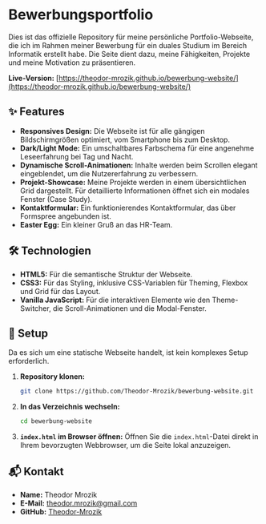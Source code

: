 # Bewerbungsportfolio

Dies ist das offizielle Repository für meine persönliche Portfolio-Webseite, die ich im Rahmen meiner Bewerbung für ein duales Studium im Bereich Informatik erstellt habe. Die Seite dient dazu, meine Fähigkeiten, Projekte und meine Motivation zu präsentieren.

**Live-Version:** [https://theodor-mrozik.github.io/bewerbung-website/](https://theodor-mrozik.github.io/bewerbung-website/)

## ✨ Features

*   **Responsives Design:** Die Webseite ist für alle gängigen Bildschirmgrößen optimiert, vom Smartphone bis zum Desktop.
*   **Dark/Light Mode:** Ein umschaltbares Farbschema für eine angenehme Leseerfahrung bei Tag und Nacht.
*   **Dynamische Scroll-Animationen:** Inhalte werden beim Scrollen elegant eingeblendet, um die Nutzererfahrung zu verbessern.
*   **Projekt-Showcase:** Meine Projekte werden in einem übersichtlichen Grid dargestellt. Für detaillierte Informationen öffnet sich ein modales Fenster (Case Study).
*   **Kontaktformular:** Ein funktionierendes Kontaktformular, das über Formspree angebunden ist.
*   **Easter Egg:** Ein kleiner Gruß an das HR-Team.

## 🛠️ Technologien

*   **HTML5:** Für die semantische Struktur der Webseite.
*   **CSS3:** Für das Styling, inklusive CSS-Variablen für Theming, Flexbox und Grid für das Layout.
*   **Vanilla JavaScript:** Für die interaktiven Elemente wie den Theme-Switcher, die Scroll-Animationen und die Modal-Fenster.

## 🚀 Setup

Da es sich um eine statische Webseite handelt, ist kein komplexes Setup erforderlich.

1.  **Repository klonen:**
    ```bash
    git clone https://github.com/Theodor-Mrozik/bewerbung-website.git
    ```

2.  **In das Verzeichnis wechseln:**
    ```bash
    cd bewerbung-website
    ```

3.  **`index.html` im Browser öffnen:**
    Öffnen Sie die `index.html`-Datei direkt in Ihrem bevorzugten Webbrowser, um die Seite lokal anzuzeigen.

## 📬 Kontakt

*   **Name:** Theodor Mrozik
*   **E-Mail:** [theodor.mrozik@gmail.com](mailto:theodor.mrozik@gmail.com)
*   **GitHub:** [Theodor-Mrozik](https://github.com/Theodor-Mrozik)
